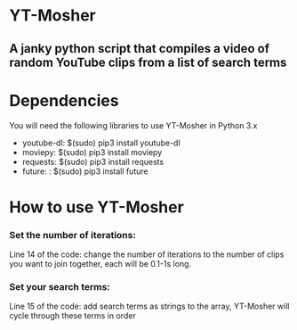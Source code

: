 # YT-Mosher
## A janky python script that compiles a video of random YouTube clips from a list of search terms

# Dependencies
You will need the following libraries to use YT-Mosher in Python 3.x
- youtube-dl: $(sudo) pip3 install youtube-dl 
- moviepy: $(sudo) pip3 install moviepy
- requests: $(sudo) pip3 install requests
- future: : $(sudo) pip3 install future

# How to use YT-Mosher
### Set the number of iterations:
Line 14 of the code: change the number of iterations to the number of clips you want to join together, each will be 0.1-1s long.

### Set your search terms: 
Line 15 of the code: add search terms as strings to the array, YT-Mosher will cycle through these terms in order 



